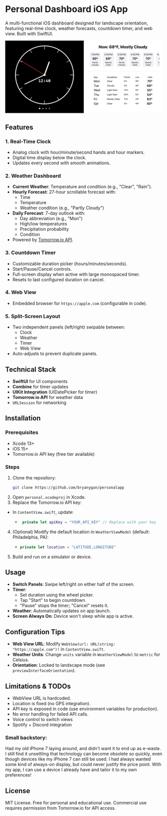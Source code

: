 # Personal Dashboard iOS App

A multi-functional iOS dashboard designed for landscape orientation, featuring real-time clock, weather forecasts, countdown timer, and web view. Built with SwiftUI.

<picture>
  <img src="assets/ContentView.png" alt="Content View screenshot" />
</picture>

## Features

### 1. **Real-Time Clock**
- Analog clock with hour/minute/second hands and hour markers.
- Digital time display below the clock.
- Updates every second with smooth animations.

### 2. **Weather Dashboard**
- **Current Weather**: Temperature and condition (e.g., "Clear", "Rain").
- **Hourly Forecast**: 27-hour scrollable forecast with:
  - Time
  - Temperature
  - Weather condition (e.g., "Partly Cloudy")
- **Daily Forecast**: 7-day outlook with:
  - Day abbreviation (e.g., "Mon")
  - High/low temperatures
  - Precipitation probability
  - Condition
- Powered by [Tomorrow.io API](https://tomorrow.io).

### 3. **Countdown Timer**
- Customizable duration picker (hours/minutes/seconds).
- Start/Pause/Cancel controls.
- Full-screen display when active with large monospaced timer.
- Resets to last configured duration on cancel.

### 4. **Web View**
- Embedded browser for `https://apple.com` (configurable in code).

### 5. **Split-Screen Layout**
- Two independent panels (left/right) swipable between:
  - Clock
  - Weather
  - Timer
  - Web View
- Auto-adjusts to prevent duplicate panels.

## Technical Stack
- **SwiftUI** for UI components
- **Combine** for timer updates
- **UIKit Integration** (UIDatePicker for timer)
- **Tomorrow.io API** for weather data
- `URLSession` for networking

## Installation

### Prerequisites
- Xcode 13+
- iOS 15+
- Tomorrow.io API key (free tier available)

### Steps
1. Clone the repository:
   ```bash
   git clone https://github.com/bryanygan/personalapp
   ```
2. Open `personal.xcodeproj` in Xcode.
3. Replace the Tomorrow.io API key:
  - In `ContentView.swift`, update:
    - ```swift
       private let apiKey = "YOUR_API_KEY" // Replace with your key
      ```
4. (Optional) Modify the default location in `WeatherViewModel` (default: Philadelphia, PA):
   - ```swift
     private let location = "LATITUDE,LONGITUDE"
     ```
5. Build and run on a simulator or device.

## Usage
- **Switch Panels**: Swipe left/right on either half of the screen.
- **Timer**:
  - Set duration using the wheel picker.
  - Tap "Start" to begin countdown.
  - "Pause" stops the timer; "Cancel" resets it.
- **Weather**: Automatically updates on app launch.
- **Screen Always On**: Device won't sleep while app is active.

## Configuration Tips

- **Web View URL**: Modify `WebView(url: URL(string: "https://apple.com")!` in `ContentView.swift`.
- **Weather Units**: Change `units` variable in `WeatherViewModel` to `metric` for Celsius.
- **Orientation**: Locked to landscape mode (see `previewInterfaceOrientation`).

## Limitations & TODOs

- WebView URL is hardcoded.
- Location is fixed (no GPS integration).
- API key is exposed in code (use environment variables for production).
- No error handling for failed API calls.
- Voice control to switch views
- Spotify + Discord integration 

### Small backstory: 
Had my old iPhone 7 laying around, and didn't want it to end up as e-waste. I still find it unsettling that technology can become obsolete so quickly, even though devices like my iPhone 7 can still be used. 
I had always wanted some kind of always-on display, but could never justify the price point. With my app, I can use a device I already have and tailor it to my own preferences! 

## License
MIT License. Free for personal and educational use. Commercial use requires permission from Tomorrow.io for API access.
